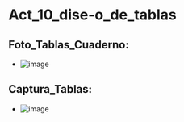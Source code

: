 # Act_10_dise-o_de_tablas
## Foto_Tablas_Cuaderno:
- ![image](https://github.com/user-attachments/assets/dc2d8951-9d3b-48cc-947b-5580e7e39e9c)
## Captura_Tablas:
- ![image](https://github.com/user-attachments/assets/6b5684a1-e5c9-4b55-956e-8230f7244b82)

